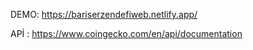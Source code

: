 DEMO: https://bariserzendefiweb.netlify.app/



APİ : https://www.coingecko.com/en/api/documentation
